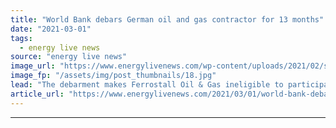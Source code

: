 ```yaml
---
title: "World Bank debars German oil and gas contractor for 13 months"
date: "2021-03-01"
tags: 
  - energy live news
source: "energy live news"
image_url: "https://www.energylivenews.com/wp-content/uploads/2021/02/shutterstock_1587464962.jpg"
image_fp: "/assets/img/post_thumbnails/18.jpg"
lead: "The debarment makes Ferrostall Oil & Gas ineligible to participate in projects and operations financed by institutions of the World Bank Group for the stated period"
article_url: "https://www.energylivenews.com/2021/03/01/world-bank-debars-german-oil-and-gas-contractor-for-13-months/"
---
```


---
